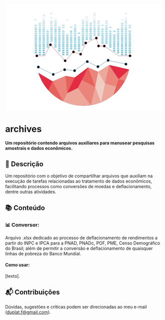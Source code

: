 
<p align="center">
  <img src="https://github.com/felipeduplat/archives/blob/main/img/001.jpg" width="500">
</p>

<!-- Título -->
# archives

**Um repositório contendo arquivos auxiliares para manusear pesquisas amostrais e dados econômicos.**



<!-- Descrição -->
## :loudspeaker: Descrição

Um repositório com o objetivo de compartilhar arquivos que auxiliam na execução de tarefas relacionadas ao tratamento de dados econômicos, facilitando processos como conversões de moedas e deflacionamento, dentre outras atividades.



<!-- Bloco 01 - conteúdo -->
## :books: Conteúdo

### :bar_chart: Conversor:

Arquivo .xlsx dedicado ao processo de deflacionamento de rendimentos a partir do INPC e IPCA para a PNAD, PNADc, POF, PME, Censo Demográfico do Brasil; além de permitir a conversão e deflacionamento de quaisquer linhas de pobreza do Banco Mundial.

#### Como usar:

[texto].



<!-- Bloco 02 - contribuições -->
## :mailbox_with_mail: Contribuições 

Dúvidas, sugestões e críticas podem ser direcionadas ao meu e-mail (duplat.f@gmail.com).


